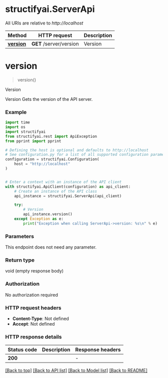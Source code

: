 # structifyai.ServerApi

All URIs are relative to *http://localhost*

Method | HTTP request | Description
------------- | ------------- | -------------
[**version**](ServerApi.md#version) | **GET** /server/version | Version


# **version**
> version()

Version

Version  Gets the version of the API server.

### Example

```python
import time
import os
import structifyai
from structifyai.rest import ApiException
from pprint import pprint

# Defining the host is optional and defaults to http://localhost
# See configuration.py for a list of all supported configuration parameters.
configuration = structifyai.Configuration(
    host = "http://localhost"
)


# Enter a context with an instance of the API client
with structifyai.ApiClient(configuration) as api_client:
    # Create an instance of the API class
    api_instance = structifyai.ServerApi(api_client)

    try:
        # Version
        api_instance.version()
    except Exception as e:
        print("Exception when calling ServerApi->version: %s\n" % e)
```



### Parameters
This endpoint does not need any parameter.

### Return type

void (empty response body)

### Authorization

No authorization required

### HTTP request headers

 - **Content-Type**: Not defined
 - **Accept**: Not defined

### HTTP response details
| Status code | Description | Response headers |
|-------------|-------------|------------------|
**200** |  |  -  |

[[Back to top]](#) [[Back to API list]](../README.md#documentation-for-api-endpoints) [[Back to Model list]](../README.md#documentation-for-models) [[Back to README]](../README.md)


